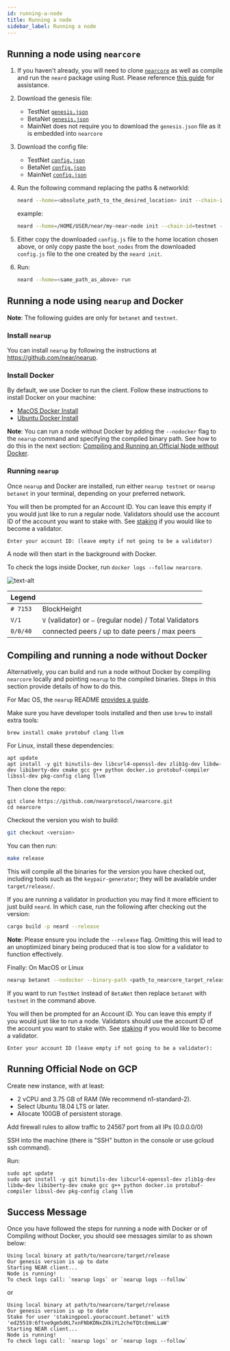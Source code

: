 ```yaml
---
id: running-a-node
title: Running a node
sidebar_label: Running a node
---
```


## Running a node using `nearcore`

1) If you haven't already, you will need to clone [`nearcore`](https://github.com/nearprotocol/nearcore) as well as compile and run the `neard` package using Rust. Please reference [this guide](https://docs.near.org/docs/contribution/nearcore#docsNav) for assistance.

2) Download the genesis file:
    - TestNet [`genesis.json`](https://s3-us-west-1.amazonaws.com/build.nearprotocol.com/nearcore-deploy/testnet/genesis.json)
    - BetaNet [`genesis.json`](https://s3-us-west-1.amazonaws.com/build.nearprotocol.com/nearcore-deploy/betanet/genesis.json)
    - MainNet does not require you to download the `genesis.json` file as it is embedded into `nearcore`

3) Download the config file:
    - TestNet [`config.json`](https://s3-us-west-1.amazonaws.com/build.nearprotocol.com/nearcore-deploy/testnet/config.json)
    - BetaNet [`config.json`](https://s3-us-west-1.amazonaws.com/build.nearprotocol.com/nearcore-deploy/betanet/config.json)
    - MainNet [`config.json`](https://s3-us-west-1.amazonaws.com/build.nearprotocol.com/nearcore-deploy/mainnet/config.json)

4) Run the following command replacing the paths & networkId:
    ```bash
    neard --home=<absolute_path_to_the_desired_location> init --chain-id=<networkId> --genesis=<absolute_path_to_the_downloaded_genesis_file>
    ```
    example:
    ```bash
    neard --home=/HOME/USER/near/my-near-node init --chain-id=testnet --genesis=/HOME/USER/near/genesis.json
    ```

5) Either copy the downloaded `config.js` file to the home location chosen above, or only copy paste the `boot_nodes` from the downloaded `config.js` file to the one created by the `neard init`.

6) Run:
    ```bash
    neard --home=<same_path_as_above> run
    ```

## Running a node using `nearup` and Docker
**Note**: The following guides are only for `betanet` and `testnet`.

### Install `nearup`
You can install `nearup` by following the instructions at https://github.com/near/nearup.

### Install Docker

By default, we use Docker to run the client. Follow these instructions to install Docker on your machine:

* [MacOS Docker Install](https://docs.docker.com/docker-for-mac/install/)
* [Ubuntu Docker Install](https://docs.docker.com/install/linux/docker-ce/ubuntu/)

**Note**:  You can run a node without Docker by adding the `--nodocker` flag to the `nearup` command and specifying the compiled binary path. See how to do this in the next section: [Compiling and Running an Official Node without Docker](/docs/local-setup/running-a-node#compiling-and-running-official-node-without-docker).

### Running `nearup`


Once `nearup` and Docker are installed, run either `nearup testnet` or `nearup betanet` in your terminal, depending on your preferred network.


You will then be prompted for an Account ID. You can leave this empty if you would just like to run a regular node. Validators should use the account ID of the account you want to stake with. See [staking](/docs/validator/staking) if you would like to become a validator.

```text
Enter your account ID: (leave empty if not going to be a validator)
```

A node will then start in the background with Docker.

To check the logs inside Docker, run `docker logs --follow nearcore`.

![text-alt](assets/docker-logs.png)


| Legend   |                                                            |
| :------- | :--------------------------------------------------------- |
| `# 7153` | BlockHeight                                                |
| `V/1`    | `V` (validator) or  `—`  (regular node) / Total Validators |
| `0/0/40` | connected peers / up to date peers / max peers             |


## Compiling and running a node without Docker

Alternatively, you can build and run a node without Docker by compiling `nearcore` locally and pointing `nearup` to the compiled binaries. Steps in this section provide details of how to do this.

For Mac OS, the `nearup` README [provides a guide](https://github.com/near/nearup#run-nearup-on-macos).

Make sure you have developer tools installed and then use `brew` to install extra tools:

```text
brew install cmake protobuf clang llvm
```

For Linux, install these dependencies:

```text
apt update
apt install -y git binutils-dev libcurl4-openssl-dev zlib1g-dev libdw-dev libiberty-dev cmake gcc g++ python docker.io protobuf-compiler libssl-dev pkg-config clang llvm
```

Then clone the repo:

```text
git clone https://github.com/nearprotocol/nearcore.git
cd nearcore
```
Checkout the version you wish to build:

```bash
git checkout <version>
```

You can then run:

```bash
make release
```

This will compile all the binaries for the version you have checked out, including tools such as the `keypair-generator`; they will be available under `target/release/`.

If you are running a validator in production you may find it more efficient to just build `neard`. In which case, run the following after checking out the version:

```bash
cargo build -p neard --release
```

**Note**: Please ensure you include the `--release` flag. Omitting this will lead to an unoptimized binary being produced that is too slow for a validator to function effectively.

Finally:
On MacOS or Linux

```bash
nearup betanet --nodocker --binary-path <path_to_nearcore_target_release>
```

If you want to run `TestNet` instead of `BetaNet` then replace `betanet` with `testnet` in the command above.

You will then be prompted for an Account ID. You can leave this empty if you would just like to run a node. Validators should use the account ID of the account you want to stake with. See [staking](/docs/validator/staking) if you would like to become a validator.

```text
Enter your account ID (leave empty if not going to be a validator):
```

## Running Official Node on GCP

Create new instance, with at least:

* 2 vCPU and 3.75 GB of RAM (We recommend n1-standard-2).
* Select Ubuntu 18.04 LTS or later.
* Allocate 100GB of persistent storage.

Add firewall rules to allow traffic to 24567 port from all IPs (0.0.0.0/0)

SSH into the machine (there is "SSH" button in the console or use gcloud ssh command).

Run:

```text
sudo apt update
sudo apt install -y git binutils-dev libcurl4-openssl-dev zlib1g-dev libdw-dev libiberty-dev cmake gcc g++ python docker.io protobuf-compiler libssl-dev pkg-config clang llvm
```

## Success Message

Once you have followed the steps for running a node with Docker or of Compiling without Docker, you should see messages similar to as shown below:


```text
Using local binary at path/to/nearcore/target/release
Our genesis version is up to date
Starting NEAR client...
Node is running! 
To check logs call: `nearup logs` or `nearup logs --follow`
```

or

```text
Using local binary at path/to/nearcore/target/release
Our genesis version is up to date
Stake for user 'stakingpool.youraccount.betanet' with 'ed25519:6ftve9gm5dKL7xnFNbKDNxZXkiYL2cheTQtcEmmLLaW'
Starting NEAR client...
Node is running! 
To check logs call: `nearup logs` or `nearup logs --follow`
```
